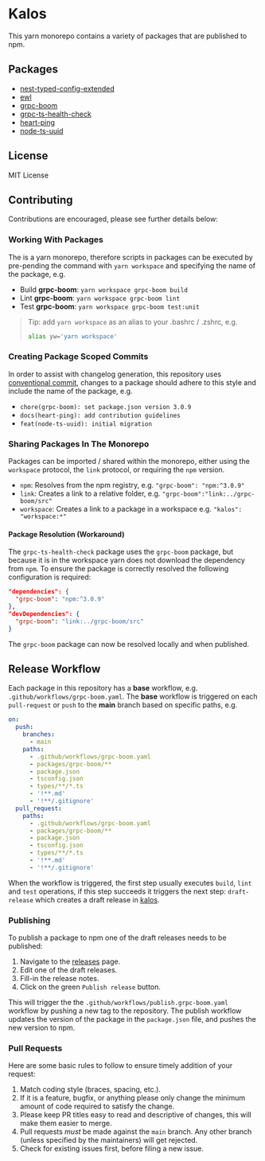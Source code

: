 # Kalos

This yarn monorepo contains a variety of packages that are published to npm.

## Packages

- [nest-typed-config-extended](./packages/nest-typed-config-extended/README.md)
- [ewl](./packages/ewl/README.md)
- [grpc-boom](./packages/grpc-boom/README.md)
- [grpc-ts-health-check](./packages/grpc-ts-health-check/README.md)
- [heart-ping](./packages/heart-ping/README.md)
- [node-ts-uuid](./packages/node-ts-uuid/README.md)

## License

MIT License

## Contributing

Contributions are encouraged, please see further details below:

### Working With Packages

The is a yarn monorepo, therefore scripts in packages can be executed by pre-pending the command
with `yarn workspace` and specifying the name of the package, e.g.

- Build **grpc-boom**: `yarn workspace grpc-boom build`
- Lint **grpc-boom**: `yarn workspace grpc-boom lint`
- Test **grpc-boom**: `yarn workspace grpc-boom test:unit`

> Tip: add `yarn workspace` as an alias to your .bashrc / .zshrc, e.g.
>
> ```sh
> alias yw='yarn workspace'
> ```

### Creating Package Scoped Commits

In order to assist with changelog generation, this repository uses
[conventional commit](https://www.conventionalcommits.org/en/v1.0.0/#specification), changes to a
package should adhere to this style and include the name of the package, e.g.

- `chore(grpc-boom): set package.json version 3.0.9`
- `docs(heart-ping): add contribution guidelines`
- `feat(node-ts-uuid): initial migration`

### Sharing Packages In The Monorepo

Packages can be imported / shared within the monorepo, either using the `workspace` protocol, the
`link` protocol, or requiring the `npm` version.

- `npm`: Resolves from the npm registry, e.g. `"grpc-boom": "npm:^3.0.9"`
- `link`: Creates a link to a relative folder, e.g. `"grpc-boom":"link:../grpc-boom/src"`
- `workspace`: Creates a link to a package in a workspace e.g. `"kalos": "workspace:*"`

#### Package Resolution (Workaround)

The `grpc-ts-health-check` package uses the `grpc-boom` package, but because it is in the workspace
yarn does not download the dependency from `npm`. To ensure the package is correctly resolved the
following configuration is required:

```json
"dependencies": {
  "grpc-boom": "npm:^3.0.9"
},
"devDependencies": {
  "grpc-boom": "link:../grpc-boom/src"
}
```

The `grpc-boom` package can now be resolved locally and when published.

## Release Workflow

Each package in this repository has a **base** workflow, e.g. `.github/workflows/grpc-boom.yaml`.
The **base** workflow is triggered on each `pull-request` or `push` to the **main** branch based on
specific paths, e.g.

```yaml
on:
  push:
    branches:
      - main
    paths:
      - .github/workflows/grpc-boom.yaml
      - packages/grpc-boom/**
      - package.json
      - tsconfig.json
      - types/**/*.ts
      - '!**.md'
      - '!**/.gitignore'
  pull_request:
    paths:
      - .github/workflows/grpc-boom.yaml
      - packages/grpc-boom/**
      - package.json
      - tsconfig.json
      - types/**/*.ts
      - '!**.md'
      - '!**/.gitignore'
```

When the workflow is triggered, the first step usually executes `build`, `lint` and `test`
operations, if this step succeeds it triggers the next step: `draft-release` which creates a draft
release in [kalos](https://github.com/nicolaspearson/kalos/releases).

### Publishing

To publish a package to npm one of the draft releases needs to be published:

1. Navigate to the [releases](https://github.com/nicolaspearson/kalos/releases) page.
2. Edit one of the draft releases.
3. Fill-in the release notes.
4. Click on the green `Publish release` button.

This will trigger the the `.github/workflows/publish.grpc-boom.yaml` workflow by pushing a new tag
to the repository. The publish workflow updates the version of the package in the `package.json`
file, and pushes the new version to npm.

### Pull Requests

Here are some basic rules to follow to ensure timely addition of your request:

1. Match coding style (braces, spacing, etc.).
2. If it is a feature, bugfix, or anything please only change the minimum amount of code required to
   satisfy the change.
3. Please keep PR titles easy to read and descriptive of changes, this will make them easier to
   merge.
4. Pull requests _must_ be made against the `main` branch. Any other branch (unless specified by the
   maintainers) will get rejected.
5. Check for existing issues first, before filing a new issue.
